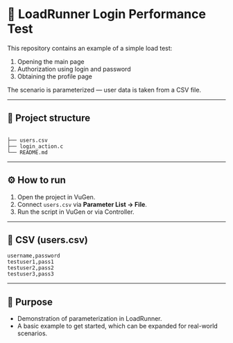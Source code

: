 # 🔵 LoadRunner Login Performance Test

This repository contains an example of a simple load test:  
1. Opening the main page  
2. Authorization using login and password  
3. Obtaining the profile page  

The scenario is parameterized — user data is taken from a CSV file.

---

## 📂 Project structure
```.

├── users.csv          
├── login_action.c     
└── README.md
```

---

## ⚙️ How to run

1. Open the project in VuGen.  
2. Connect `users.csv` via **Parameter List → File**.  
3. Run the script in VuGen or via Controller.  

---

## 🧩 CSV (users.csv)
```csv
username,password
testuser1,pass1
testuser2,pass2
testuser3,pass3
```

---

## 🎯 Purpose
- Demonstration of parameterization in LoadRunner.  
- A basic example to get started, which can be expanded for real-world scenarios.  
